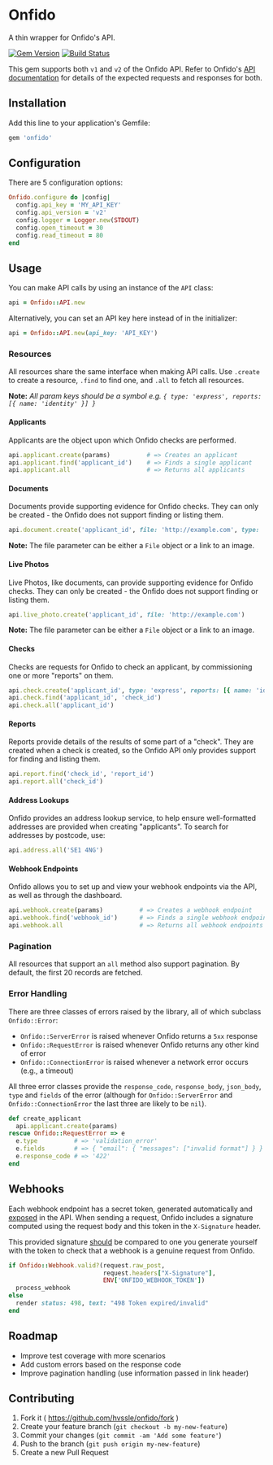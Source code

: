 # Onfido

A thin wrapper for Onfido's API.

[![Gem Version](https://badge.fury.io/rb/onfido.svg)](http://badge.fury.io/rb/onfido)
[![Build Status](https://travis-ci.org/hvssle/onfido.svg?branch=master)](https://travis-ci.org/hvssle/onfido)

This gem supports both `v1` and `v2` of the Onfido API. Refer to Onfido's [API documentation](https://onfido.com/documentation#introduction) for details of the expected requests and responses for both.

## Installation

Add this line to your application's Gemfile:

```ruby
gem 'onfido'
```

## Configuration

There are 5 configuration options:

```ruby
Onfido.configure do |config|
  config.api_key = 'MY_API_KEY'
  config.api_version = 'v2'
  config.logger = Logger.new(STDOUT)
  config.open_timeout = 30
  config.read_timeout = 80
end
```

## Usage

You can make API calls by using an instance of the `API` class:

```ruby
api = Onfido::API.new
```

Alternatively, you can set an API key here instead of in the initializer:

```ruby
api = Onfido::API.new(api_key: 'API_KEY')
```

### Resources

All resources share the same interface when making API calls. Use `.create` to create a resource, `.find` to find one, and `.all` to fetch all resources.

**Note:** *All param keys should be a symbol e.g. `{ type: 'express', reports: [{ name: 'identity' }] }`*

#### Applicants

Applicants are the object upon which Onfido checks are performed.

```ruby
api.applicant.create(params)          # => Creates an applicant
api.applicant.find('applicant_id')    # => Finds a single applicant
api.applicant.all                     # => Returns all applicants
```

#### Documents

Documents provide supporting evidence for Onfido checks. They can only be
created - the Onfido does not support finding or listing them.

```ruby
api.document.create('applicant_id', file: 'http://example.com', type: 'passport')
```

**Note:** The file parameter can be either a `File` object or a link to an image.

#### Live Photos

Live Photos, like documents, can provide supporting evidence for Onfido checks.
They can only be created - the Onfido does not support finding or listing them.

```ruby
api.live_photo.create('applicant_id', file: 'http://example.com')
```

**Note:** The file parameter can be either a `File` object or a link to an image.

#### Checks

Checks are requests for Onfido to check an applicant, by commissioning one or
more "reports" on them.

```ruby
api.check.create('applicant_id', type: 'express', reports: [{ name: 'identity' }])
api.check.find('applicant_id', 'check_id')
api.check.all('applicant_id')
```

#### Reports

Reports provide details of the results of some part of a "check". They are
created when a check is created, so the Onfido API only provides support for
finding and listing them.

```ruby
api.report.find('check_id', 'report_id')
api.report.all('check_id')
```

#### Address Lookups

Onfido provides an address lookup service, to help ensure well-formatted
addresses are provided when creating "applicants". To search for addresses
by postcode, use:

```ruby
api.address.all('SE1 4NG')
```

#### Webhook Endpoints

Onfido allows you to set up and view your webhook endpoints via the API, as well
as through the dashboard.

```ruby
api.webhook.create(params)          # => Creates a webhook endpoint
api.webhook.find('webhook_id')      # => Finds a single webhook endpoint
api.webhook.all                     # => Returns all webhook endpoints
```

### Pagination

All resources that support an `all` method also support pagination. By default,
the first 20 records are fetched.

### Error Handling

There are three classes of errors raised by the library, all of which subclass `Onfido::Error`:
- `Onfido::ServerError` is raised whenever Onfido returns a `5xx` response
- `Onfido::RequestError` is raised whenever Onfido returns any other kind of error
- `Onfido::ConnectionError` is raised whenever a network error occurs (e.g., a timeout)

All three error classes provide the `response_code`, `response_body`, `json_body`, `type` and `fields` of the error (although for `Onfido::ServerError` and `Onfido::ConnectionError` the last three are likely to be `nil`).

```ruby
def create_applicant
  api.applicant.create(params)
rescue Onfido::RequestError => e
  e.type          # => 'validation_error'
  e.fields        # => { "email": { "messages": ["invalid format"] } }
  e.response_code # => '422'
end
```

## Webhooks

Each webhook endpoint has a secret token, generated automatically and [exposed](https://onfido.com/documentation#register-webhook) in the API. When sending a request, Onfido includes a signature computed using the request body and this token in the `X-Signature` header.

This provided signature [should](https://onfido.com/documentation#webhook-security) be compared to one you generate yourself with the token to check that a webhook is a genuine request from Onfido.

```ruby
if Onfido::Webhook.valid?(request.raw_post,
                          request.headers["X-Signature"],
                          ENV['ONFIDO_WEBHOOK_TOKEN'])
  process_webhook
else
  render status: 498, text: "498 Token expired/invalid"
end
```

## Roadmap

- Improve test coverage with more scenarios
- Add custom errors based on the response code
- Improve pagination handling (use information passed in link header)

## Contributing

1. Fork it ( https://github.com/hvssle/onfido/fork )
2. Create your feature branch (`git checkout -b my-new-feature`)
3. Commit your changes (`git commit -am 'Add some feature'`)
4. Push to the branch (`git push origin my-new-feature`)
5. Create a new Pull Request
